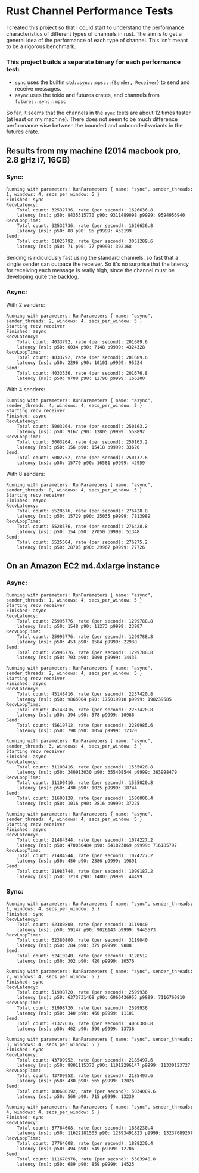 # Rust Channel Performance Tests

I created this project so that I could start to understand the performance characteristics of different types of channels in rust. The aim is to get a general idea of the performance of each type of channel. This isn't meant to be a rigorous benchmark.

### This project builds a separate binary for each performance test:

- `sync` uses the builtin `std::sync::mpsc::{Sender, Receiver}` to send and receive messages.
- `async` uses the tokio and futures crates, and channels from `futures::sync::mpsc`

So far, it seems that the channels in the `sync` tests are about 12 times faster (at least on my machine). There does not seem to be much difference performance wise between the bounded and unbounded variants in the futures crate. 


## Results from my machine (2014 macbook pro, 2.8 gHz i7, 16GB)

### Sync: 

```
Running with parameters: RunParameters { name: "sync", sender_threads: 1, windows: 4, secs_per_window: 5 }
Finished: sync
RecvLatency:
	Total count: 32532736, rate (per second): 1626636.8
	latency (ns): p50: 8435315770 p90: 9311489098 p9999: 9594956940
RecvLoopTime:
	Total count: 32532736, rate (per second): 1626636.8
	latency (ns): p50: 88 p90: 95 p9999: 452199
Send:
	Total count: 61025792, rate (per second): 3051289.6
	latency (ns): p50: 71 p90: 77 p9999: 392168
```

Sending is ridiculously fast using the standard channels, so fast that a single sender can outpace the receiver. So it's no surprise that the latency for receiving each message is really high, since the channel must be developing quite the backlog.

### Async:

With 2 senders:

```
Running with parameters: RunParameters { name: "async", sender_threads: 2, windows: 4, secs_per_window: 5 }
Starting recv receiver
Finished: async
RecvLatency:
	Total count: 4033792, rate (per second): 201689.6
	latency (ns): p50: 6034 p90: 7148 p9999: 4324328
RecvLoopTime:
	Total count: 4033792, rate (per second): 201689.6
	latency (ns): p50: 2296 p90: 10101 p9999: 95224
Send:
	Total count: 4033536, rate (per second): 201676.8
	latency (ns): p50: 9700 p90: 12796 p9999: 166200
```

With 4 senders:

```
Running with parameters: RunParameters { name: "async", sender_threads: 4, windows: 4, secs_per_window: 5 }
Starting recv receiver
Finished: async
RecvLatency:
	Total count: 5003264, rate (per second): 250163.2
	latency (ns): p50: 9167 p90: 12805 p9999: 558892
RecvLoopTime:
	Total count: 5003264, rate (per second): 250163.2
	latency (ns): p50: 156 p90: 15418 p9999: 33620
Send:
	Total count: 5002752, rate (per second): 250137.6
	latency (ns): p50: 15770 p90: 16581 p9999: 42959
```

With 8 senders:

```
Running with parameters: RunParameters { name: "async", sender_threads: 8, windows: 4, secs_per_window: 5 }
Starting recv receiver
Finished: async
RecvLatency:
	Total count: 5528576, rate (per second): 276428.8
	latency (ns): p50: 15729 p90: 25035 p9999: 7813989
RecvLoopTime:
	Total count: 5528576, rate (per second): 276428.8
	latency (ns): p50: 154 p90: 27050 p9999: 51348
Send:
	Total count: 5525504, rate (per second): 276275.2
	latency (ns): p50: 28705 p90: 29967 p9999: 77726
```


## On an Amazon EC2 m4.4xlarge instance 

### Async:

```
Running with parameters: RunParameters { name: "async", sender_threads: 1, windows: 4, secs_per_window: 5 }
Starting recv receiver
Finished: async
RecvLatency:
	Total count: 25995776, rate (per second): 1299788.8
	latency (ns): p50: 1548 p90: 11273 p9999: 23987
RecvLoopTime:
	Total count: 25995776, rate (per second): 1299788.8
	latency (ns): p50: 453 p90: 1584 p9999: 22938
Send:
	Total count: 25995776, rate (per second): 1299788.8
	latency (ns): p50: 703 p90: 1090 p9999: 14435
	
Running with parameters: RunParameters { name: "async", sender_threads: 2, windows: 4, secs_per_window: 5 }
Starting recv receiver
Finished: async
RecvLatency:
	Total count: 45148416, rate (per second): 2257420.8
	latency (ns): p50: 9865004 p90: 175019918 p9999: 198239585
RecvLoopTime:
	Total count: 45148416, rate (per second): 2257420.8
	latency (ns): p50: 394 p90: 578 p9999: 10986
Send:
	Total count: 45619712, rate (per second): 2280985.6
	latency (ns): p50: 798 p90: 1054 p9999: 12370
	
Running with parameters: RunParameters { name: "async", sender_threads: 3, windows: 4, secs_per_window: 5 }
Starting recv receiver
Finished: async
RecvLatency:
	Total count: 31100416, rate (per second): 1555020.8
	latency (ns): p50: 340913030 p90: 355408544 p9999: 363998479
RecvLoopTime:
	Total count: 31100416, rate (per second): 1555020.8
	latency (ns): p50: 430 p90: 1025 p9999: 18744
Send:
	Total count: 31600128, rate (per second): 1580006.4
	latency (ns): p50: 1016 p90: 2816 p9999: 37225
	
Running with parameters: RunParameters { name: "async", sender_threads: 4, windows: 4, secs_per_window: 5 }
Starting recv receiver
Finished: async
RecvLatency:
	Total count: 21484544, rate (per second): 1074227.2
	latency (ns): p50: 470030484 p90: 641023869 p9999: 716185797
RecvLoopTime:
	Total count: 21484544, rate (per second): 1074227.2
	latency (ns): p50: 450 p90: 2386 p9999: 19891
Send:
	Total count: 21983744, rate (per second): 1099187.2
	latency (ns): p50: 1218 p90: 14803 p9999: 44499
```

### Sync:

```
Running with parameters: RunParameters { name: "sync", sender_threads: 1, windows: 4, secs_per_window: 5 }
Finished: sync
RecvLatency:
	Total count: 62380800, rate (per second): 3119040
	latency (ns): p50: 59147 p90: 9026143 p9999: 9445573
RecvLoopTime:
	Total count: 62380800, rate (per second): 3119040
	latency (ns): p50: 284 p90: 379 p9999: 9888
Send:
	Total count: 62410240, rate (per second): 3120512
	latency (ns): p50: 302 p90: 420 p9999: 10576
	
Running with parameters: RunParameters { name: "sync", sender_threads: 2, windows: 4, secs_per_window: 5 }
Finished: sync
RecvLatency:
	Total count: 51998720, rate (per second): 2599936
	latency (ns): p50: 6373731468 p90: 6966436955 p9999: 7116760810
RecvLoopTime:
	Total count: 51998720, rate (per second): 2599936
	latency (ns): p50: 340 p90: 460 p9999: 11101
Send:
	Total count: 81327616, rate (per second): 4066380.8
	latency (ns): p50: 462 p90: 590 p9999: 13738
	
Running with parameters: RunParameters { name: "sync", sender_threads: 3, windows: 4, secs_per_window: 5 }
Finished: sync
RecvLatency:
    Total count: 43709952, rate (per second): 2185497.6
    latency (ns): p50: 9801115370 p90: 11012296147 p9999: 11330123727
RecvLoopTime:
    Total count: 43709952, rate (per second): 2185497.6
    latency (ns): p50: 430 p90: 565 p9999: 12026
Send:
    Total count: 100680192, rate (per second): 5034009.6
    latency (ns): p50: 560 p90: 715 p9999: 13239
    
Running with parameters: RunParameters { name: "sync", sender_threads: 4, windows: 4, secs_per_window: 5 }
Finished: sync
RecvLatency:
    Total count: 37764608, rate (per second): 1888230.4
    latency (ns): p50: 11622181503 p90: 12893491823 p9999: 13237089207
RecvLoopTime:
    Total count: 37764608, rate (per second): 1888230.4
    latency (ns): p50: 494 p90: 649 p9999: 12706
Send:
    Total count: 111678976, rate (per second): 5583948.8
    latency (ns): p50: 689 p90: 859 p9999: 14525
```

